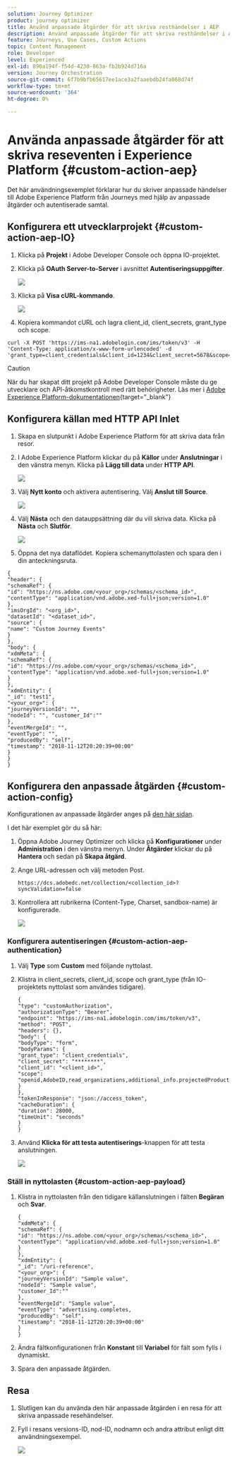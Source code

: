```yaml
---
solution: Journey Optimizer
product: journey optimizer
title: Använd anpassade åtgärder för att skriva resthändelser i AEP
description: Använd anpassade åtgärder för att skriva resthändelser i AEP
feature: Journeys, Use Cases, Custom Actions
topic: Content Management
role: Developer
level: Experienced
exl-id: 890a194f-f54d-4230-863a-fb2b924d716a
version: Journey Orchestration
source-git-commit: 6f7b9bfb65617ee1ace3a2faaebdb24fa068d74f
workflow-type: tm+mt
source-wordcount: '364'
ht-degree: 0%

---
```


# Använda anpassade åtgärder för att skriva reseventen i Experience Platform {#custom-action-aep}

Det här användningsexemplet förklarar hur du skriver anpassade händelser till Adobe Experience Platform från Journeys med hjälp av anpassade åtgärder och autentiserade samtal.

## Konfigurera ett utvecklarprojekt {#custom-action-aep-IO}

1. Klicka på **Projekt** i Adobe Developer Console och öppna IO-projektet.

1. Klicka på **OAuth Server-to-Server** i avsnittet **Autentiseringsuppgifter**.

   ![](assets/custom-action-aep-1.png)

1. Klicka på **Visa cURL-kommando**.

   ![](assets/custom-action-aep-2.png)

1. Kopiera kommandot cURL och lagra client_id, client_secrets, grant_type och scope.

```
curl -X POST 'https://ims-na1.adobelogin.com/ims/token/v3' -H 'Content-Type: application/x-www-form-urlencoded' -d 'grant_type=client_credentials&client_id=1234&client_secret=5678&scope=openid,AdobeID,read_organizations,additional_info.projectedProductContext,session'
```

>[!CAUTION]
>
>När du har skapat ditt projekt på Adobe Developer Console måste du ge utvecklare och API-åtkomstkontroll med rätt behörigheter. Läs mer i [Adobe Experience Platform-dokumentationen](https://experienceleague.adobe.com/sv/docs/experience-platform/landing/platform-apis/api-authentication#grant-developer-and-api-access-control){target="_blank"}

## Konfigurera källan med HTTP API Inlet

1. Skapa en slutpunkt i Adobe Experience Platform för att skriva data från resor.

1. I Adobe Experience Platform klickar du på **Källor** under **Anslutningar** i den vänstra menyn. Klicka på **Lägg till data** under **HTTP API**.

   ![](assets/custom-action-aep-3.png)

1. Välj **Nytt konto** och aktivera autentisering. Välj **Anslut till Source**.

   ![](assets/custom-action-aep-4.png)

1. Välj **Nästa** och den datauppsättning där du vill skriva data. Klicka på **Nästa** och **Slutför**.

   ![](assets/custom-action-aep-5.png)

1. Öppna det nya dataflödet. Kopiera schemanyttolasten och spara den i din anteckningsruta.

```
{
"header": {
"schemaRef": {
"id": "https://ns.adobe.com/<your_org>/schemas/<schema_id>",
"contentType": "application/vnd.adobe.xed-full+json;version=1.0"
},
"imsOrgId": "<org_id>",
"datasetId": "<dataset_id>",
"source": {
"name": "Custom Journey Events"
}
},
"body": {
"xdmMeta": {
"schemaRef": {
"id": "https://ns.adobe.com/<your_org>/schemas/<schema_id>",
"contentType": "application/vnd.adobe.xed-full+json;version=1.0"
}
},
"xdmEntity": {
"_id": "test1",
"<your_org>": {
"journeyVersionId": "",
"nodeId": "", "customer_Id":""
},
"eventMergeId": "",
"eventType": "",
"producedBy": "self",
"timestamp": "2018-11-12T20:20:39+00:00"
}
}
}
```

## Konfigurera den anpassade åtgärden {#custom-action-config}

Konfigurationen av anpassade åtgärder anges på [den här sidan](../action/about-custom-action-configuration.md).

I det här exemplet gör du så här:

1. Öppna Adobe Journey Optimizer och klicka på **Konfigurationer** under **Administration** i den vänstra menyn. Under **Åtgärder** klickar du på **Hantera** och sedan på **Skapa åtgärd**.

1. Ange URL-adressen och välj metoden Post.

   `https://dcs.adobedc.net/collection/<collection_id>?syncValidation=false`

1. Kontrollera att rubrikerna (Content-Type, Charset, sandbox-name) är konfigurerade.

   ![](assets/custom-action-aep-7bis.png)

### Konfigurera autentiseringen {#custom-action-aep-authentication}

1. Välj **Type** som **Custom** med följande nyttolast.

1. Klistra in client_secrets, client_id, scope och grant_type (från IO-projektets nyttolast som användes tidigare).

   ```
   {
   "type": "customAuthorization",
   "authorizationType": "Bearer",
   "endpoint": "https://ims-na1.adobelogin.com/ims/token/v3",
   "method": "POST",
   "headers": {},
   "body": {
   "bodyType": "form",
   "bodyParams": {
   "grant_type": "client_credentials",
   "client_secret": "********",
   "client_id": "<client_id>",
   "scope": "openid,AdobeID,read_organizations,additional_info.projectedProductContext,session"
   }
   },
   "tokenInResponse": "json://access_token",
   "cacheDuration": {
   "duration": 28000,
   "timeUnit": "seconds"
   }
   }
   ```

1. Använd **Klicka för att testa autentiserings**-knappen för att testa anslutningen.

   ![](assets/custom-action-aep-8.png)

### Ställ in nyttolasten {#custom-action-aep-payload}

1. Klistra in nyttolasten från den tidigare källanslutningen i fälten **Begäran** och **Svar**.

   ```
   {
   "xdmMeta": {
   "schemaRef": {
   "id": "https://ns.adobe.com/<your_org>/schemas/<schema_id>",
   "contentType": "application/vnd.adobe.xed-full+json;version=1.0"
   }
   },
   "xdmEntity": {
   "_id": "/uri-reference",
   "<your_org>": {
   "journeyVersionId": "Sample value",
   "nodeId": "Sample value",
   "customer_Id":""
   },
   "eventMergeId": "Sample value",
   "eventType": "advertising.completes,
   "producedBy": "self",
   "timestamp": "2018-11-12T20:20:39+00:00"
   }
   }
   ```

1. Ändra fältkonfigurationen från **Konstant** till **Variabel** för fält som fylls i dynamiskt.

1. Spara den anpassade åtgärden.

## Resa

1. Slutligen kan du använda den här anpassade åtgärden i en resa för att skriva anpassade resehändelser.

1. Fyll i resans versions-ID, nod-ID, nodnamn och andra attribut enligt ditt användningsexempel.

   ![](assets/custom-action-aep-9.png)
